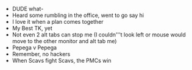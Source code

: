 - DUDE  what-
- Heard some rumbling in the office, went to go say hi
- I love it when a plan comes together   
- My Best TK, yet 
- Not even 2 alt tabs can stop me (I couldn'\''t look left or mouse would move to the other monitor and alt tab me)
- Pepega v Pepega
- Remember, no hackers
- When Scavs fight Scavs, the PMCs win
